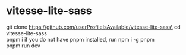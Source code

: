 # vitesse-lite-sass
git clone https://github.com/userProfileIsAvailable/vitesse-lite-sass\
cd vitesse-lite-sass\
pnpm i if you do not have pnpm installed, run npm i -g pnpm\
pnpm run dev
